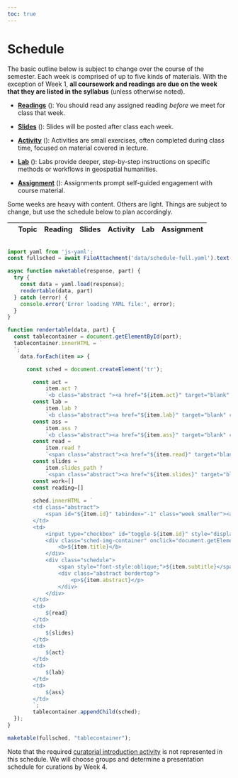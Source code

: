 ```yaml
---
toc: true
---
```

<head>
    <script src="https://kit.fontawesome.com/cd46d92837.js" crossorigin="anonymous"></script>
</head>

# Schedule

The basic outline below is subject to change over the course of the semester. Each week is comprised of up to five kinds of materials. With the exception of Week 1, **all coursework and readings are due on the week that they are listed in the syllabus** (unless otherwise noted).

* **[Readings]()** (<i class="fa-solid fa-book smaller"></i>): You should read any assigned reading *before* we meet for class that week.

* **[Slides]()** (<i class="fa-solid fa-person-chalkboard smaller"></i>): Slides will be posted after class each week.

* **[Activity](activities)** (<i class="fa-solid fa-pen smaller"></i>): Activities are small exercises, often completed during class time, focused on material covered in lecture.

* **[Lab](labs)** (<i class="fa-solid fa-computer smaller"></i>): Labs provide deeper, step-by-step instructions on specific methods or workflows in geospatial humanities.

* **[Assignment](assignments)** (<i class="fa-solid fa-compass-drafting smaller"></i>): Assignments prompt self-guided engagement with course material.

Some weeks are heavy with content. Others are light. Things are subject to change, but use the schedule below to plan accordingly.

<div class="headless">
    <table>
        <thead>
            <tr>
                <th></th>
                <th>Topic</th>
                <th>Reading</th>
                <th>Slides</th>
                <th>Activity</th>
                <th>Lab</th>
                <th>Assignment</th>
            </tr>
        </thead>
        <tbody id="tablecontainer">
        </tbody>
    </table>
</div>

```js

import yaml from 'js-yaml';
const fullsched = await FileAttachment('data/schedule-full.yaml').text();

async function maketable(response, part) {
  try {
    const data = yaml.load(response);
    rendertable(data, part)
  } catch (error) {
    console.error('Error loading YAML file:', error);
  }
}

function rendertable(data, part) {
  const tablecontainer = document.getElementById(part);
  tablecontainer.innerHTML = `
  `;
    data.forEach(item => {

      const sched = document.createElement('tr');

        const act =
            item.act ?
            `<b class="abstract "><a href="${item.act}" target="blank" class="fa-solid fa-pen icon"></a></b>` : `<b class="abstract gray"><i class="fa-solid fa-pen"></i></b>`;
        const lab =
            item.lab ?
            `<b class="abstract"><a href="${item.lab}" target="blank" class="fa-solid fa-computer icon"></a></b>` : `<b class="abstract gray"><i class="fa-solid fa-computer"></i></b>`;
        const ass =
            item.ass ?
            `<b class="abstract"><a href="${item.ass}" target="blank" class="fa-solid fa-compass-drafting icon"></a></b>` : `<b class="abstract gray"><i class="fa-solid fa-compass-drafting"></i></b>`;
        const read =
            item.read ?
            `<span class="abstract"><a href="${item.read}" target="blank" class="fa-solid fa-book icon"></a></span>` : `<span class="abstract"><i class="gray fa-solid fa-book"></i></span>`;
        const slides =
            item.slides_path ?
            `<span class="abstract"><a href="${item.slides}" target="blank" class="fa-solid fa-person-chalkboard"></a></span>` : `<span class="abstract"><i class="gray fa-solid fa-person-chalkboard"></i></span>`;
        const work=[]
        const reading=[]
        
        sched.innerHTML = `
        <td class="abstract">
            <span id="${item.id}" tabindex="-1" class="week smaller"><a class="observablehq-header-anchor" href="#${item.id}">${item.week}</a> • ${item.date}</span>
        </td>
        <td>
            <input type="checkbox" id="toggle-${item.id}" style="display: none;">
            <div class="sched-img-container" onclick="document.getElementById('toggle-${item.id}').click();">
                <b>${item.title}</b>
            </div>
            <div class="schedule">
                <span style="font-style:oblique;">${item.subtitle}</span>
                <div class="abstract bordertop">
                    <p>${item.abstract}</p>
                </div>
            </div>
        </td>
        <td>
            ${read}
        </td>
        <td>
            ${slides}
        </td>
        <td>
            ${act}
        </td>
        <td>
            ${lab}
        </td>
        <td>
            ${ass}
        </td>
        `;
        tablecontainer.appendChild(sched);
  });
}

maketable(fullsched, "tablecontainer");

```

<div class="callout">

Note that the required [curatorial introduction activity](curations) is not represented in this schedule. We will choose groups and determine a presentation schedule for curations by Week 4. 

</div>